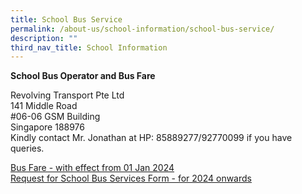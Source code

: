 ```yaml
---
title: School Bus Service
permalink: /about-us/school-information/school-bus-service/
description: ""
third_nav_title: School Information
---
```

**School Bus Operator and Bus Fare**



Revolving Transport Pte Ltd  
141 Middle Road  
#06-06 GSM Building  
Singapore 188976  
Kindly contact Mr. Jonathan at HP: 85889277/92770099 if you have queries.

[Bus Fare - with effect from 01 Jan 2024](/files/bus%20fare%20-%20with%20effect%20from%2001%20jan%202024.pdf)<br>
[Request for School Bus Services Form - for 2024 onwards](/files/request%20for%20school%20bus%20services%20form%20-%20for%202024%20onwards.pdf)